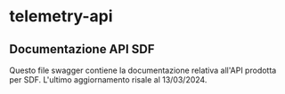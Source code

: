 # telemetry-api

## Documentazione API SDF

Questo file swagger contiene la documentazione relativa all'API prodotta per SDF. L'ultimo aggiornamento risale al 13/03/2024.